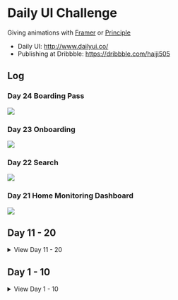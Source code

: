 # Daily UI Challenge

Giving animations with [Framer](https://framer.com/) or [Principle](http://principleformac.com/)

- Daily UI: http://www.dailyui.co/
- Publishing at Dribbble: https://dribbble.com/haiji505

## Log

### Day 24 Boarding Pass
![](https://github.com/haiiro-io/dailyui/blob/master/24_boarding_pass/24.png)

### Day 23 Onboarding
![](https://github.com/haiiro-io/dailyui/blob/master/23_onboarding/23.gif)

### Day 22 Search
![](https://github.com/haiiro-io/dailyui/blob/master/22_search/22.gif)

### Day 21 Home Monitoring Dashboard
![](https://github.com/haiiro-io/dailyui/blob/master/21_home_monitoring_dashboard/21.png)

## Day 11 - 20

<details>
<summary>View Day 11 - 20</summary>

### Day 20 Location Tracker
![](https://github.com/haiiro-io/dailyui/blob/master/20_location_tracker/20.png)

### Day 19 Leaderboard
![](https://github.com/haiiro-io/dailyui/blob/master/19_leaderboard/19.png)

### Day 18 Analytics Chart
![](https://github.com/haiiro-io/dailyui/blob/master/18_analytics_chart/18.png)

### Day 17 Email Receipt
![](https://github.com/haiiro-io/dailyui/blob/master/17_email_receipt/17.png)

### Day 16 Pop-Up
![](https://github.com/haiiro-io/dailyui/blob/master/16_popup/16.gif)

### Day 15 ON/OFF Switch
![](https://github.com/haiiro-io/dailyui/blob/master/15_onoff_switch/15.gif)

### Day 14 CountDown Timer
![](https://github.com/haiiro-io/dailyui/blob/master/14_countdown_timer/14.png)

### Day 13 Direct Message
![](https://github.com/haiiro-io/dailyui/blob/master/13_direct_message/13.png)

### Day 12 E-Commerce
![](https://github.com/haiiro-io/dailyui/blob/master/12_e_commerce/12.png)

### Day 11 Flash Message
![](https://github.com/haiiro-io/dailyui/raw/master/11_flash_message/11.gif)
</details>

## Day 1 - 10

<details>
<summary>View Day 1 - 10</summary>

### Day 10 Social Share
![](https://github.com/haiiro-io/dailyui/raw/master/10_social_share/10(800x600).png)

### Day 09 Music Player
![](https://github.com/haiiro-io/dailyui/raw/master/09_musicplayer/09.png)

### Day 08 404 Not Found
![](https://github.com/haiiro-io/dailyui/raw/master/08_404/08.png)

### Day 07 Setting
![](https://github.com/haiiro-io/dailyui/raw/master/07_setting/07.gif)

### Day 6 Profile
![](https://raw.githubusercontent.com/haiiro-io/dailyui/6bfe9e6ba49d830ad7fd5770deca3044d1e7db6c/06_profile/06.gif)

### Day 5 App Icon
![](https://github.com/haiiro-io/dailyui/raw/master/05_icon/05.gif)

### Day 4 Calculator
![](https://github.com/haiiro-io/dailyui/raw/master/04_calculator/04.gif)

### Day 3 Landing Page
![](https://github.com/haiiro-io/dailyui/raw/master/03_landing_page/03.gif)

### Day 2 Credit Card Checkout
![](https://github.com/haiiro-io/dailyui/raw/master/02_credit_checkout/02.gif)

### Day 1 Signup
![](https://raw.githubusercontent.com/haiiro-io/dailyui/master/01_signup/01.gif)
</details>
